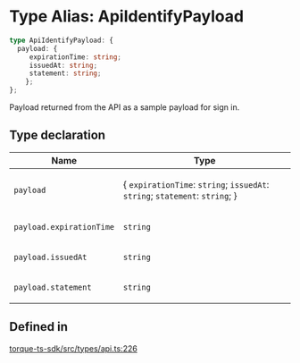 # Type Alias: ApiIdentifyPayload

```ts
type ApiIdentifyPayload: {
  payload: {
     expirationTime: string;
     issuedAt: string;
     statement: string;
    };
};
```

Payload returned from the API as a sample payload for sign in.

## Type declaration

<table>
<thead>
<tr>
<th>Name</th>
<th>Type</th>
</tr>
</thead>
<tbody>
<tr>
<td>

`payload`

</td>
<td>

\{
  `expirationTime`: `string`;
  `issuedAt`: `string`;
  `statement`: `string`;
 \}

</td>
</tr>
<tr>
<td>

`payload.expirationTime`

</td>
<td>

`string`

</td>
</tr>
<tr>
<td>

`payload.issuedAt`

</td>
<td>

`string`

</td>
</tr>
<tr>
<td>

`payload.statement`

</td>
<td>

`string`

</td>
</tr>
</tbody>
</table>

## Defined in

[torque-ts-sdk/src/types/api.ts:226](https://github.com/torque-labs/torque-ts-sdk/blob/e34efdf278512e8a58bacdba966e9cd90b1db20a/src/types/api.ts#L226)

